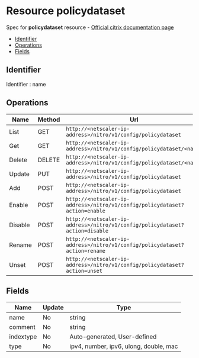 # Resource policydataset

Spec for **policydataset** resource - [Official citrix documentation page](https://developer-docs.citrix.com/projects/netscaler-nitro-api/en/12.0/configuration/policy/policydataset/policydataset/)

- [Identifier](#identifier)
- [Operations](#operations)
- [Fields](#fields)

## Identifier

Identifier : name

## Operations

| Name | Method | Url |
|----|----|----|
| List | GET | `http://<netscaler-ip-address>/nitro/v1/config/policydataset` |
| Get | GET | `http://<netscaler-ip-address>/nitro/v1/config/policydataset/<name>` |
| Delete | DELETE | `http://<netscaler-ip-address>/nitro/v1/config/policydataset/<name>` |
| Update | PUT | `http://<netscaler-ip-address>/nitro/v1/config/policydataset` |
| Add | POST | `http://<netscaler-ip-address>/nitro/v1/config/policydataset` |
| Enable | POST | `http://<netscaler-ip-address>/nitro/v1/config/policydataset?action=enable` |
| Disable | POST | `http://<netscaler-ip-address>/nitro/v1/config/policydataset?action=disable` |
| Rename | POST | `http://<netscaler-ip-address>/nitro/v1/config/policydataset?action=rename` |
| Unset | POST | `http://<netscaler-ip-address>/nitro/v1/config/policydataset?action=unset` |

## Fields

| Name | Update | Type |
|----|----|----|
| name | No | string |
| comment | No | string |
| indextype | No | Auto-generated, User-defined |
| type | No | ipv4, number, ipv6, ulong, double, mac |


